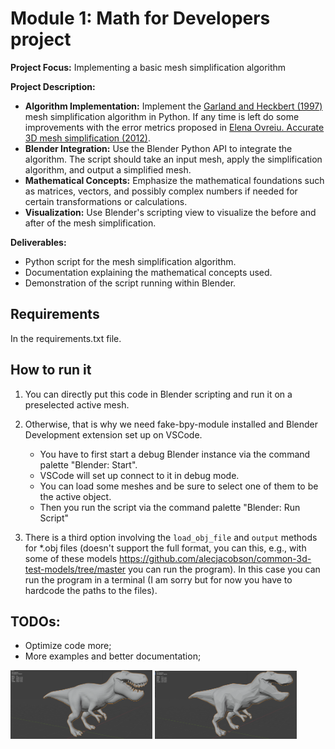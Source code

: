 # Module 1: Math for Developers project
**Project Focus:** Implementing a basic mesh simplification algorithm

**Project Description:**
- **Algorithm Implementation:** Implement the [Garland and Heckbert (1997)](https://www.cs.cmu.edu/~garland/Papers/quadrics.pdf) mesh simplification algorithm in Python. If any time is left do some improvements with the error metrics proposed in [Elena Ovreiu. Accurate 3D mesh simplification (2012)](https://theses.hal.science/tel-01224848/file/these.pdf).
- **Blender Integration:** Use the Blender Python API to integrate the algorithm. The script should take an input mesh, apply the simplification algorithm, and output a simplified mesh.
- **Mathematical Concepts:** Emphasize the mathematical foundations such as matrices, vectors, and possibly complex numbers if needed for certain transformations or calculations.
- **Visualization:** Use Blender's scripting view to visualize the before and after of the mesh simplification.

**Deliverables:**
- Python script for the mesh simplification algorithm.
- Documentation explaining the mathematical concepts used.
- Demonstration of the script running within Blender.

## Requirements
In the requirements.txt file.

## How to run it
1. You can directly put this code in Blender scripting and run it on a preselected active mesh.
2. Otherwise, that is why we need fake-bpy-module installed and Blender Development extension set up on VSCode.

    * You have to first start a debug Blender instance via the command palette "Blender: Start".
    * VSCode will set up connect to it in debug mode.
    * You can load some meshes and be sure to select one of them to be the active object.
    * Then you run the script via the command palette "Blender: Run Script"

3. There is a third option involving the `load_obj_file` and `output` methods for *.obj files (doesn't support the full format, you can this, e.g., with some of these models https://github.com/alecjacobson/common-3d-test-models/tree/master you can run the program). In this case you can run the program in a terminal (I am sorry but for now you have to hardcode the paths to the files).

## TODOs:
 - Optimize code more;
 - More examples and better documentation;

<img src="images/trexFull.png" alt="Tyrannosaurus no simplification" width="45%"> <img src="images/trex90P.png" alt="Tyrannosaurus 90% simplification" width="45%">
